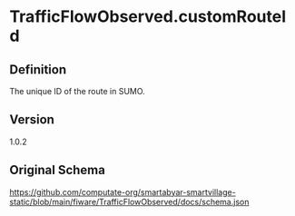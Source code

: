 # TrafficFlowObserved.customRouteId

## Definition
The unique ID of the route in SUMO. 

## Version
1.0.2

## Original Schema
https://github.com/computate-org/smartabyar-smartvillage-static/blob/main/fiware/TrafficFlowObserved/docs/schema.json
